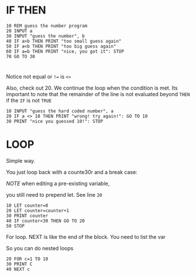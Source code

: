 # IF THEN
```basic
10 REM guess the number program
20 INPUT a
30 INPUT "guess the number", b
40 IF a>b THEN PRINT "too small guess again"
50 IF a<b THEN PRINT "too big guess again"
60 IF a=b THEN PRINT "nice, you got it": STOP
70 GO TO 30
```

# 
Notice not equal or `!=` is `<>`

Also, check out 20. We continue the loop when the condition is met. Its important to note that the remainder of the line is not evaluated beyond `THEN` if the `IF` is not `TRUE`
```basic
10 INPUT "guess the hard coded number", a
20 IF a <> 10 THEN PRINT "wrong! try again!": GO TO 10
30 PRINT "nice you guessed 10!": STOP
```

# LOOP

Simple way. 

You just loop back with a counte30r and a break case:

*NOTE* when editing a pre-existing variable, 

you still need to prepend let. See line `20`
```basic
10 LET counter=0
20 LET counter=counter+1
30 PRINT counter
40 IF counter<30 THEN GO TO 20
50 STOP

```

For loop. 
NEXT is like the end of the block. You need to list the var

So you can do nested loops

```basic
20 FOR c=1 TO 10
30 PRINT C
40 NEXT c
```


